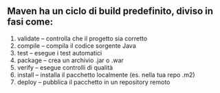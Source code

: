 ## Maven ha un ciclo di build predefinito, diviso in fasi come:

1.	validate – controlla che il progetto sia corretto
2.	compile – compila il codice sorgente Java
3.	test – esegue i test automatici
4.	package – crea un archivio .jar o .war
5.	verify – esegue controlli di qualità
6.	install – installa il pacchetto localmente (es. nella tua repo .m2)
7.	deploy – pubblica il pacchetto in un repository remoto
